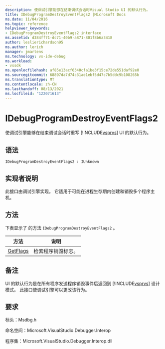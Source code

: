 ```yaml
---
description: 使调试引擎能够在结束调试会话时Visual Studio UI 的默认行为。
title: IDebugProgramDestroyEventFlags2 |Microsoft Docs
ms.date: 11/04/2016
ms.topic: reference
helpviewer_keywords:
- IDebugProgramDestroyEventFlags2 interface
ms.assetid: d384ff71-dc71-40b9-a871-801f8b6a3418
author: leslierichardson95
ms.author: lerich
manager: jmartens
ms.technology: vs-ide-debug
ms.workload:
- vssdk
ms.openlocfilehash: af85e13acf6340cfa1be3f15ce72de551daf92e0
ms.sourcegitcommit: 68897da7d74c31ae1ebf5d47c7b5ddc9b108265b
ms.translationtype: MT
ms.contentlocale: zh-CN
ms.lasthandoff: 08/13/2021
ms.locfileid: "122071613"
---
```

# <a name="idebugprogramdestroyeventflags2"></a>IDebugProgramDestroyEventFlags2
使调试引擎能够在结束调试会话时重写 [!INCLUDE[vsprvs](../../../code-quality/includes/vsprvs_md.md)] UI 的默认行为。

## <a name="syntax"></a>语法

```
IDebugProgramDestroyEventFlags2 : IUnknown
```

## <a name="notes-for-implementers"></a>实现者说明
 此接口由调试引擎实现。 它适用于可能在进程生存期内创建和销毁多个程序主机。

## <a name="methods"></a>方法
 下表显示了 的方法 `IDebugProgramDestroyEventFlags2` 。

|方法|说明|
|------------|-----------------|
|[GetFlags](../../../extensibility/debugger/reference/idebugprogramdestroyeventflags2-getflags.md)|检索程序销毁标志。|

## <a name="remarks"></a>备注
 UI 的默认行为是在所有程序发送程序销毁事件后返回到 [!INCLUDE[vsprvs](../../../code-quality/includes/vsprvs_md.md)] 设计模式。 此接口使调试引擎可以更改该行为。

## <a name="requirements"></a>要求
 标头：Msdbg.h

 命名空间：Microsoft.VisualStudio.Debugger.Interop

 程序集：Microsoft.VisualStudio.Debugger.Interop.dll
